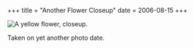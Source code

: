 +++
title = "Another Flower Closeup"
date = 2006-08-15
+++

![A yellow flower, closeup.](/photos/AnotherFlowerCloseup.jpg "Closeup yellow flower.")

Taken on yet another photo date.
